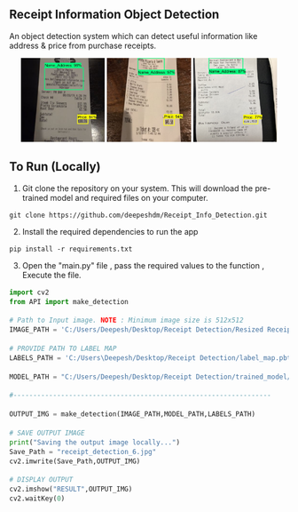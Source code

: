 ## Receipt Information Object Detection

An object detection system which can detect useful information like address & price from purchase receipts.

<div float="left" align="center">
<img src="/examples/receipt_detection_1.jpg"  width="30%"/>
<img src="/examples/receipt_detection_2.jpg"  width="30%"/> 
<img src="/examples/receipt_detection.jpg"  width="30%"/> 
</div>


## To Run (Locally)

1. Git clone the repository on your system. This will download the pre-trained model and required files on your computer.
```
git clone https://github.com/deepeshdm/Receipt_Info_Detection.git
```

2. Install the required dependencies to run the app
```
pip install -r requirements.txt
```

3. Open the "main.py" file , pass the required values to the function , Execute the file.

```python
import cv2
from API import make_detection
  
# Path to Input image. NOTE : Minimum image size is 512x512
IMAGE_PATH = 'C:/Users/Deepesh/Desktop/Receipt Detection/Resized Receipt Images/image_85.jpg'

# PROVIDE PATH TO LABEL MAP
LABELS_PATH = 'C:/Users\Deepesh/Desktop/Receipt Detection/label_map.pbtxt'

MODEL_PATH = "C:/Users/Deepesh/Desktop/Receipt Detection/trained_model/saved_model"

#-----------------------------------------------------------------

OUTPUT_IMG = make_detection(IMAGE_PATH,MODEL_PATH,LABELS_PATH)

# SAVE OUTPUT IMAGE
print("Saving the output image locally...")
Save_Path = "receipt_detection_6.jpg"
cv2.imwrite(Save_Path,OUTPUT_IMG)

# DISPLAY OUTPUT
cv2.imshow("RESULT",OUTPUT_IMG)
cv2.waitKey(0)
```
   






